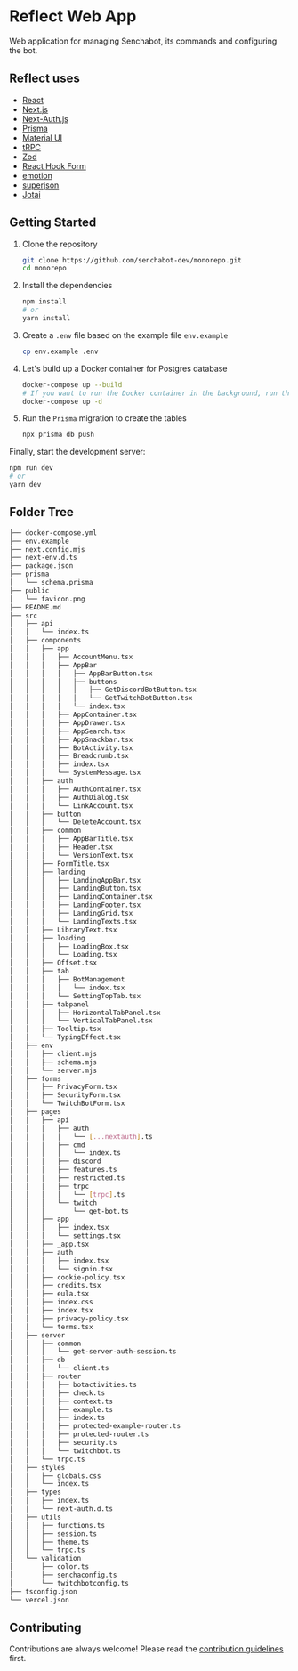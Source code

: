 # Reflect Web App

Web application for managing Senchabot, its commands and configuring the bot.

## Reflect uses

- [React](https://react.dev/)
- [Next.js](https://nextjs.org)
- [Next-Auth.js](https://next-auth.js.org)
- [Prisma](https://prisma.io)
- [Material UI](https://mui.com)
- [tRPC](https://trpc.io)
- [Zod](https://zod.dev)
- [React Hook Form](https://react-hook-form.com/)
- [emotion](https://emotion.sh/)
- [superjson](https://github.com/blitz-js/superjson)
- [Jotai](https://jotai.org/)

## Getting Started

1. Clone the repository

   ```sh
   git clone https://github.com/senchabot-dev/monorepo.git
   cd monorepo
   ```

2. Install the dependencies

   ```sh
   npm install
   # or
   yarn install
   ```

3. Create a `.env` file based on the example file `env.example`

   ```sh
   cp env.example .env
   ```

4. Let's build up a Docker container for Postgres database

   ```sh
   docker-compose up --build
   # If you want to run the Docker container in the background, run this command instead of the command above:
   docker-compose up -d
   ```

5. Run the `Prisma` migration to create the tables

   ```sh
   npx prisma db push
   ```

Finally, start the development server:

```bash
npm run dev
# or
yarn dev
```

## Folder Tree

```bash
├── docker-compose.yml
├── env.example
├── next.config.mjs
├── next-env.d.ts
├── package.json
├── prisma
│   └── schema.prisma
├── public
│   └── favicon.png
├── README.md
├── src
│   ├── api
│   │   └── index.ts
│   ├── components
│   │   ├── app
│   │   │   ├── AccountMenu.tsx
│   │   │   ├── AppBar
│   │   │   │   ├── AppBarButton.tsx
│   │   │   │   ├── buttons
│   │   │   │   │   ├── GetDiscordBotButton.tsx
│   │   │   │   │   └── GetTwitchBotButton.tsx
│   │   │   │   └── index.tsx
│   │   │   ├── AppContainer.tsx
│   │   │   ├── AppDrawer.tsx
│   │   │   ├── AppSearch.tsx
│   │   │   ├── AppSnackbar.tsx
│   │   │   ├── BotActivity.tsx
│   │   │   ├── Breadcrumb.tsx
│   │   │   ├── index.tsx
│   │   │   └── SystemMessage.tsx
│   │   ├── auth
│   │   │   ├── AuthContainer.tsx
│   │   │   ├── AuthDialog.tsx
│   │   │   └── LinkAccount.tsx
│   │   ├── button
│   │   │   └── DeleteAccount.tsx
│   │   ├── common
│   │   │   ├── AppBarTitle.tsx
│   │   │   ├── Header.tsx
│   │   │   └── VersionText.tsx
│   │   ├── FormTitle.tsx
│   │   ├── landing
│   │   │   ├── LandingAppBar.tsx
│   │   │   ├── LandingButton.tsx
│   │   │   ├── LandingContainer.tsx
│   │   │   ├── LandingFooter.tsx
│   │   │   ├── LandingGrid.tsx
│   │   │   └── LandingTexts.tsx
│   │   ├── LibraryText.tsx
│   │   ├── loading
│   │   │   ├── LoadingBox.tsx
│   │   │   └── Loading.tsx
│   │   ├── Offset.tsx
│   │   ├── tab
│   │   │   ├── BotManagement
│   │   │   │   └── index.tsx
│   │   │   └── SettingTopTab.tsx
│   │   ├── tabpanel
│   │   │   ├── HorizontalTabPanel.tsx
│   │   │   └── VerticalTabPanel.tsx
│   │   ├── Tooltip.tsx
│   │   └── TypingEffect.tsx
│   ├── env
│   │   ├── client.mjs
│   │   ├── schema.mjs
│   │   └── server.mjs
│   ├── forms
│   │   ├── PrivacyForm.tsx
│   │   ├── SecurityForm.tsx
│   │   └── TwitchBotForm.tsx
│   ├── pages
│   │   ├── api
│   │   │   ├── auth
│   │   │   │   └── [...nextauth].ts
│   │   │   ├── cmd
│   │   │   │   └── index.ts
│   │   │   ├── discord
│   │   │   ├── features.ts
│   │   │   ├── restricted.ts
│   │   │   ├── trpc
│   │   │   │   └── [trpc].ts
│   │   │   └── twitch
│   │   │       └── get-bot.ts
│   │   ├── app
│   │   │   ├── index.tsx
│   │   │   └── settings.tsx
│   │   ├── _app.tsx
│   │   ├── auth
│   │   │   ├── index.tsx
│   │   │   └── signin.tsx
│   │   ├── cookie-policy.tsx
│   │   ├── credits.tsx
│   │   ├── eula.tsx
│   │   ├── index.css
│   │   ├── index.tsx
│   │   ├── privacy-policy.tsx
│   │   └── terms.tsx
│   ├── server
│   │   ├── common
│   │   │   └── get-server-auth-session.ts
│   │   ├── db
│   │   │   └── client.ts
│   │   ├── router
│   │   │   ├── botactivities.ts
│   │   │   ├── check.ts
│   │   │   ├── context.ts
│   │   │   ├── example.ts
│   │   │   ├── index.ts
│   │   │   ├── protected-example-router.ts
│   │   │   ├── protected-router.ts
│   │   │   ├── security.ts
│   │   │   └── twitchbot.ts
│   │   └── trpc.ts
│   ├── styles
│   │   ├── globals.css
│   │   └── index.ts
│   ├── types
│   │   ├── index.ts
│   │   └── next-auth.d.ts
│   ├── utils
│   │   ├── functions.ts
│   │   ├── session.ts
│   │   ├── theme.ts
│   │   └── trpc.ts
│   └── validation
│       ├── color.ts
│       ├── senchaconfig.ts
│       └── twitchbotconfig.ts
├── tsconfig.json
└── vercel.json
```

## Contributing

Contributions are always welcome! Please read the [contribution guidelines](../../CONTRIBUTING.md) first.
